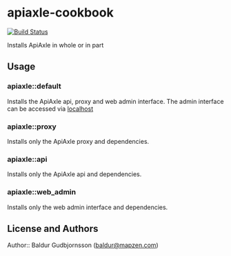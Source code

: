 # apiaxle-cookbook

[![Build Status](https://circleci.com/gh/mapzen/chef-apiaxle.svg?style=svg)](https://circleci.com/gh/mapzen/chef-apiaxle)

Installs ApiAxle in whole or in part

## Usage

### apiaxle::default

Installs the ApiAxle api, proxy and web admin interface.
The admin interface can be accessed via [localhost](http://localhost:8000)

### apiaxle::proxy

Installs only the ApiAxle proxy and dependencies.

### apiaxle::api

Installs only the ApiAxle api and dependencies.

### apiaxle::web_admin

Installs only the web admin interface and dependencies.

## License and Authors

Author:: Baldur Gudbjornsson (baldur@mapzen.com)

